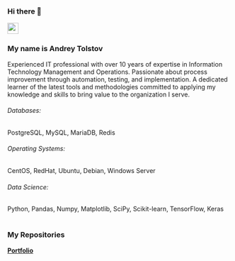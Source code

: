 ### Hi there 👋

<p><a href="https://t.me/Andr_Tolstov"><img src="https://mw.lojban.org/images/thumb/8/82/Telegram_logo.svg/1198px-Telegram_logo.svg.png?20160516070326" height=25></a>

### My name is Andrey Tolstov 

Experienced IT professional with over 10 years of expertise in Information Technology Management and Operations. Passionate about process improvement through automation, testing, and implementation. A dedicated learner of the latest tools and methodologies committed to applying my knowledge and skills to bring value to the organization I serve.

###### Databases: 
PostgreSQL, MySQL, MariaDB, Redis

###### Operating Systems: 
CentOS, RedHat, Ubuntu, Debian, Windows Server

###### Data Science: 
Python, Pandas, Numpy, Matplotlib, SciPy, Scikit-learn, TensorFlow, Keras
<br><br>
<h3>My Repositories</h3>

<b>[Portfolio](https://github.com/AndrTolstov/Portfolio)</b>
